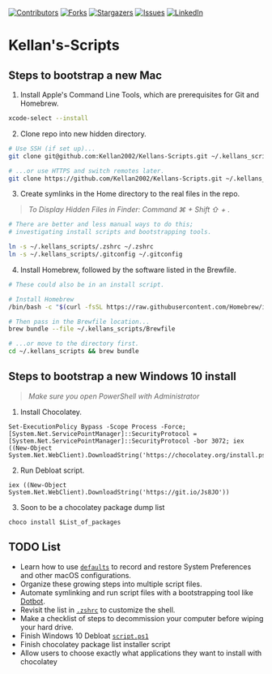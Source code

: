 <!-- PROJECT SHIELDS -->
<!--
*** I'm using markdown "reference style" links for readability.
*** Reference links are enclosed in brackets [ ] instead of parentheses ( ).
*** See the bottom of this document for the declaration of the reference variables
*** for contributors-url, forks-url, etc. This is an optional, concise syntax you may use.
*** https://www.markdownguide.org/basic-syntax/#reference-style-links
-->
[![Contributors][contributors-shield]][contributors-url]
[![Forks][forks-shield]][forks-url]
[![Stargazers][stars-shield]][stars-url]
[![Issues][issues-shield]][issues-url]
[![LinkedIn][twitter-shield]][twitter-url]




# Kellan's-Scripts
## Steps to bootstrap a new Mac

1. Install Apple's Command Line Tools, which are prerequisites for Git and Homebrew.

```zsh
xcode-select --install
```


2. Clone repo into new hidden directory.

```zsh
# Use SSH (if set up)...
git clone git@github.com:Kellan2002/Kellans-Scripts.git ~/.kellans_scripts

# ...or use HTTPS and switch remotes later.
git clone https://github.com/Kellan2002/Kellans-Scripts.git ~/.kellans_scripts
```


3. Create symlinks in the Home directory to the real files in the repo.
> *To Display Hidden Files in Finder: Command ⌘ + Shift ⇧ + .*

```zsh
# There are better and less manual ways to do this;
# investigating install scripts and bootstrapping tools.

ln -s ~/.kellans_scripts/.zshrc ~/.zshrc
ln -s ~/.kellans_scripts/.gitconfig ~/.gitconfig
```

4. Install Homebrew, followed by the software listed in the Brewfile.

```zsh
# These could also be in an install script.

# Install Homebrew
/bin/bash -c "$(curl -fsSL https://raw.githubusercontent.com/Homebrew/install/HEAD/install.sh)"

# Then pass in the Brewfile location...
brew bundle --file ~/.kellans_scripts/Brewfile

# ...or move to the directory first.
cd ~/.kellans_scripts && brew bundle
```

## Steps to bootstrap a new Windows 10 install

> *Make sure you open PowerShell with Administrator*


1. Install Chocolatey.

````pwsh
Set-ExecutionPolicy Bypass -Scope Process -Force; [System.Net.ServicePointManager]::SecurityProtocol = [System.Net.ServicePointManager]::SecurityProtocol -bor 3072; iex ((New-Object System.Net.WebClient).DownloadString('https://chocolatey.org/install.ps1'))
````

2. Run Debloat script.
````pwsh
iex ((New-Object System.Net.WebClient).DownloadString('https://git.io/Js8JO'))
````

3. Soon to be a chocolatey package dump list
````pwsh
choco install $List_of_packages
````

## TODO List

- Learn how to use [`defaults`](https://macos-defaults.com/#%F0%9F%99%8B-what-s-a-defaults-command) to record and restore System Preferences and other macOS configurations.
- Organize these growing steps into multiple script files.
- Automate symlinking and run script files with a bootstrapping tool like [Dotbot](https://github.com/anishathalye/dotbot).
- Revisit the list in [`.zshrc`](.zshrc) to customize the shell.
- Make a checklist of steps to decommission your computer before wiping your hard drive.
- Finish Windows 10 Debloat [`script.ps1`](script.ps1)
- Finish chocolatey package list installer script
- Allow users to choose exactly what applications they want to install with chocolatey

[contributors-shield]: https://img.shields.io/github/contributors/Kellan2002/Kellans-Scripts.svg?style=for-the-badge
[contributors-url]: https://github.com/Kellan2002/Kellans-Scripts/graphs/contributors
[forks-shield]: https://img.shields.io/github/forks/Kellan2002/Kellans-Scripts.svg?style=for-the-badge
[forks-url]: https://github.com/Kellan2002/Kellans-Scripts/network/members
[stars-shield]: https://img.shields.io/github/stars/Kellan2002/Kellans-Scripts.svg?style=for-the-badge
[stars-url]: https://github.com/Kellan2002/Kellans-Scripts/stargazers
[issues-shield]: https://img.shields.io/github/issues/Kellan2002/Kellans-Scripts.svg?style=for-the-badge
[issues-url]: https://github.com/Kellan2002/Kellans-Scripts/issues
[twitter-shield]: https://img.shields.io/twitter/follow/stevenskellan?style=for-the-badge
[twitter-url]: https://twitter.com/stevenskellan/
